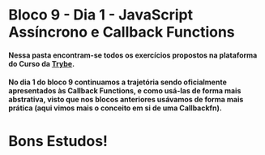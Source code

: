 # Bloco 9 - Dia 1 - JavaScript Assíncrono e Callback Functions

#### Nessa pasta encontram-se todos os exercícios propostos na plataforma do Curso da [Trybe](https://www.betrybe.com/).

#### No dia **1** do bloco **9** continuamos a trajetória sendo oficialmente apresentados às **Callback Functions**, e como usá-las de forma mais abstrativa, visto que nos blocos anteriores usávamos de forma mais prática (aqui vimos mais o conceito em si de uma Callbackfn).

# **Bons Estudos!**